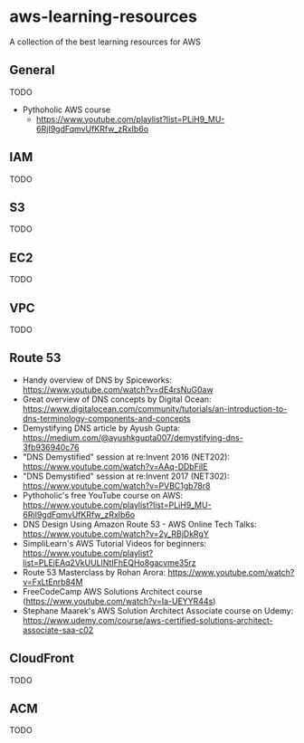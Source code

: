 # aws-learning-resources
A collection of the best learning resources for AWS

## General
TODO

* Pythoholic AWS course
  * https://www.youtube.com/playlist?list=PLiH9_MU-6RjI9gdFqmvUfKRfw_zRxIb6o

## IAM
TODO

## S3
TODO

## EC2
TODO

## VPC
TODO

## Route 53
* Handy overview of DNS by Spiceworks: https://www.youtube.com/watch?v=dE4rsNuG0aw 
* Great overview of DNS concepts by Digital Ocean: https://www.digitalocean.com/community/tutorials/an-introduction-to-dns-terminology-components-and-concepts
* Demystifying DNS article by Ayush Gupta: https://medium.com/@ayushkgupta007/demystifying-dns-3fb936940c76
* "DNS Demystified"  session at re:Invent 2016 (NET202): https://www.youtube.com/watch?v=AAq-DDbFiIE
* "DNS Demystified" session at re:Invent 2017 (NET302): https://www.youtube.com/watch?v=PVBC1gb78r8
* Pythoholic's free YouTube course on AWS: https://www.youtube.com/playlist?list=PLiH9_MU-6RjI9gdFqmvUfKRfw_zRxIb6o
* DNS Design Using Amazon Route 53 - AWS Online Tech Talks: https://www.youtube.com/watch?v=2y_RBjDkRgY
* SimpliLearn's AWS Tutorial Videos for beginners: https://www.youtube.com/playlist?list=PLEiEAq2VkUULlNtIFhEQHo8gacvme35rz
* Route 53 Masterclass by Rohan Arora: https://www.youtube.com/watch?v=FxLtEnrb84M
* FreeCodeCamp AWS Solutions Architect course (https://www.youtube.com/watch?v=Ia-UEYYR44s)
* Stephane Maarek's AWS Solution Architect Associate course on Udemy: https://www.udemy.com/course/aws-certified-solutions-architect-associate-saa-c02

## CloudFront
TODO

## ACM
TODO
